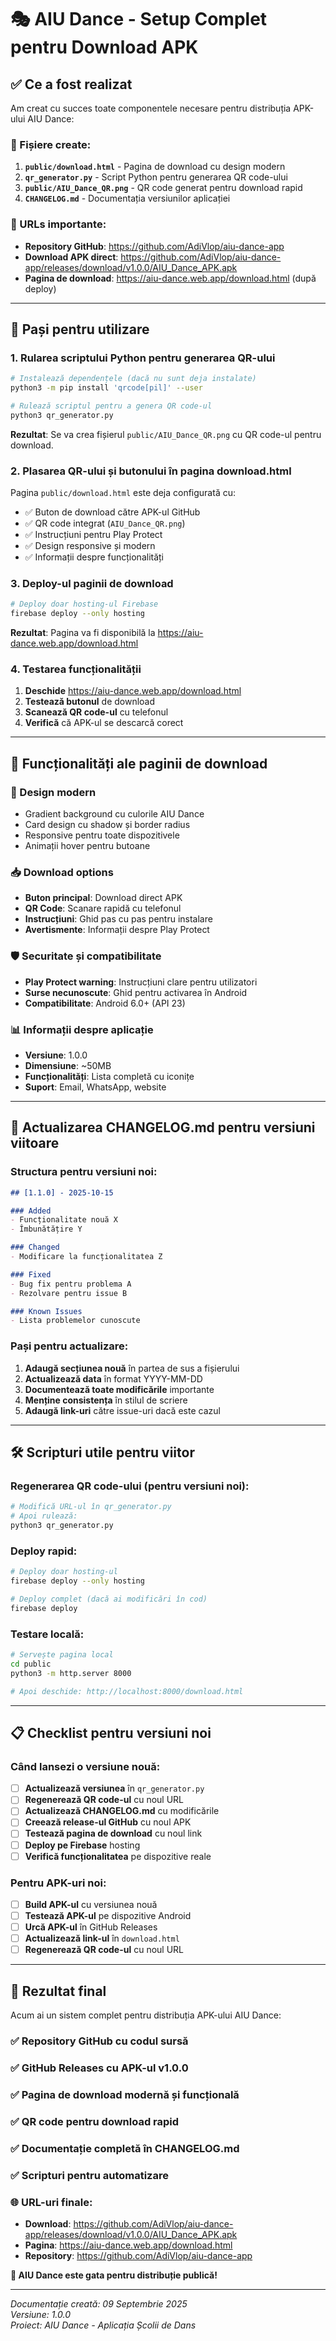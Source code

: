 # 🎭 AIU Dance - Setup Complet pentru Download APK

## ✅ Ce a fost realizat

Am creat cu succes toate componentele necesare pentru distribuția APK-ului AIU Dance:

### 📁 Fișiere create:

1. **`public/download.html`** - Pagina de download cu design modern
2. **`qr_generator.py`** - Script Python pentru generarea QR code-ului
3. **`public/AIU_Dance_QR.png`** - QR code generat pentru download rapid
4. **`CHANGELOG.md`** - Documentația versiunilor aplicației

### 🔗 URLs importante:

- **Repository GitHub**: https://github.com/AdiVlop/aiu-dance-app
- **Download APK direct**: https://github.com/AdiVlop/aiu-dance-app/releases/download/v1.0.0/AIU_Dance_APK.apk
- **Pagina de download**: https://aiu-dance.web.app/download.html (după deploy)

---

## 🚀 Pași pentru utilizare

### 1. Rularea scriptului Python pentru generarea QR-ului

```bash
# Instalează dependențele (dacă nu sunt deja instalate)
python3 -m pip install 'qrcode[pil]' --user

# Rulează scriptul pentru a genera QR code-ul
python3 qr_generator.py
```

**Rezultat**: Se va crea fișierul `public/AIU_Dance_QR.png` cu QR code-ul pentru download.

### 2. Plasarea QR-ului și butonului în pagina download.html

Pagina `public/download.html` este deja configurată cu:
- ✅ Buton de download către APK-ul GitHub
- ✅ QR code integrat (`AIU_Dance_QR.png`)
- ✅ Instrucțiuni pentru Play Protect
- ✅ Design responsive și modern
- ✅ Informații despre funcționalități

### 3. Deploy-ul paginii de download

```bash
# Deploy doar hosting-ul Firebase
firebase deploy --only hosting
```

**Rezultat**: Pagina va fi disponibilă la https://aiu-dance.web.app/download.html

### 4. Testarea funcționalității

1. **Deschide** https://aiu-dance.web.app/download.html
2. **Testează butonul** de download
3. **Scanează QR code-ul** cu telefonul
4. **Verifică** că APK-ul se descarcă corect

---

## 📱 Funcționalități ale paginii de download

### 🎨 Design modern
- Gradient background cu culorile AIU Dance
- Card design cu shadow și border radius
- Responsive pentru toate dispozitivele
- Animații hover pentru butoane

### 📥 Download options
- **Buton principal**: Download direct APK
- **QR Code**: Scanare rapidă cu telefonul
- **Instrucțiuni**: Ghid pas cu pas pentru instalare
- **Avertismente**: Informații despre Play Protect

### 🛡️ Securitate și compatibilitate
- **Play Protect warning**: Instrucțiuni clare pentru utilizatori
- **Surse necunoscute**: Ghid pentru activarea în Android
- **Compatibilitate**: Android 6.0+ (API 23)

### 📊 Informații despre aplicație
- **Versiune**: 1.0.0
- **Dimensiune**: ~50MB
- **Funcționalități**: Lista completă cu iconițe
- **Suport**: Email, WhatsApp, website

---

## 🔄 Actualizarea CHANGELOG.md pentru versiuni viitoare

### Structura pentru versiuni noi:

```markdown
## [1.1.0] - 2025-10-15

### Added
- Funcționalitate nouă X
- Îmbunătățire Y

### Changed
- Modificare la funcționalitatea Z

### Fixed
- Bug fix pentru problema A
- Rezolvare pentru issue B

### Known Issues
- Lista problemelor cunoscute
```

### Pași pentru actualizare:

1. **Adaugă secțiunea nouă** în partea de sus a fișierului
2. **Actualizează data** în format YYYY-MM-DD
3. **Documentează toate modificările** importante
4. **Menține consistența** în stilul de scriere
5. **Adaugă link-uri** către issue-uri dacă este cazul

---

## 🛠️ Scripturi utile pentru viitor

### Regenerarea QR code-ului (pentru versiuni noi):

```bash
# Modifică URL-ul în qr_generator.py
# Apoi rulează:
python3 qr_generator.py
```

### Deploy rapid:

```bash
# Deploy doar hosting-ul
firebase deploy --only hosting

# Deploy complet (dacă ai modificări în cod)
firebase deploy
```

### Testare locală:

```bash
# Servește pagina local
cd public
python3 -m http.server 8000

# Apoi deschide: http://localhost:8000/download.html
```

---

## 📋 Checklist pentru versiuni noi

### Când lansezi o versiune nouă:

- [ ] **Actualizează versiunea** în `qr_generator.py`
- [ ] **Regenerează QR code-ul** cu noul URL
- [ ] **Actualizează CHANGELOG.md** cu modificările
- [ ] **Creează release-ul GitHub** cu noul APK
- [ ] **Testează pagina de download** cu noul link
- [ ] **Deploy pe Firebase** hosting
- [ ] **Verifică funcționalitatea** pe dispozitive reale

### Pentru APK-uri noi:

- [ ] **Build APK-ul** cu versiunea nouă
- [ ] **Testează APK-ul** pe dispozitive Android
- [ ] **Urcă APK-ul** în GitHub Releases
- [ ] **Actualizează link-ul** în `download.html`
- [ ] **Regenerează QR code-ul** cu noul URL

---

## 🎯 Rezultat final

Acum ai un sistem complet pentru distribuția APK-ului AIU Dance:

### ✅ **Repository GitHub** cu codul sursă
### ✅ **GitHub Releases** cu APK-ul v1.0.0
### ✅ **Pagina de download** modernă și funcțională
### ✅ **QR code** pentru download rapid
### ✅ **Documentație** completă în CHANGELOG.md
### ✅ **Scripturi** pentru automatizare

### 🌐 **URL-uri finale:**
- **Download**: https://github.com/AdiVlop/aiu-dance-app/releases/download/v1.0.0/AIU_Dance_APK.apk
- **Pagina**: https://aiu-dance.web.app/download.html
- **Repository**: https://github.com/AdiVlop/aiu-dance-app

**🎉 AIU Dance este gata pentru distribuție publică!**

---

*Documentație creată: 09 Septembrie 2025*  
*Versiune: 1.0.0*  
*Proiect: AIU Dance - Aplicația Școlii de Dans*

